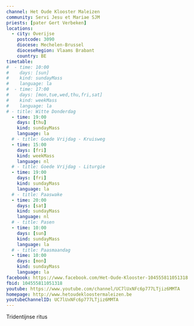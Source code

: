 ```yaml
---
channel: Het Oude Klooster Maleizen
community: Servi Jesu et Mariae SJM
priests: [pater Gert Verbeken]
locations:
  - city: Overijse
    postcode: 3090
    diocese: Mechelen-Brussel
    dioceseRegion: Vlaams Brabant
    country: BE
timetable:
#  - time: 10:00
#    days: [sun]
#    kind: sundayMass
#    language: la
#  - time: 17:00
#    days: [mon,tue,wed,thu,fri,sat]
#    kind: weekMass
#    language: la
# - title: Witte Donderdag
  - time: 19:00
    days: [thu]
    kind: sundayMass
    language: la
  # - title: Goede Vrijdag - Kruisweg
  - time: 15:00
    days: [fri]
    kind: weekMass
    language: nl
  # - title: Goede Vrijdag - Liturgie
  - time: 19:00
    days: [fri]
    kind: sundayMass
    language: la
  # - title: Paaswake
  - time: 20:00
    days: [sat]
    kind: sundayMass
    language: nl
  # - title: Pasen
  - time: 10:00
    days: [sun]
    kind: sundayMass
    language: la
  # - title: Paasmaandag
  - time: 10:00
    days: [mon]
    kind: sundayMass
    language: la     
facebook: https://www.facebook.com/Het-Oude-Klooster-104555811051318
fbid: 104555811051318
youtube: https://www.youtube.com/channel/UC7lUxNFc6p777LTjiz6MMTA
homepage: http://www.hetoudekloostermaleizen.be
youtubeChannelID: UC7lUxNFc6p777LTjiz6MMTA
---
```

Tridentijnse ritus
